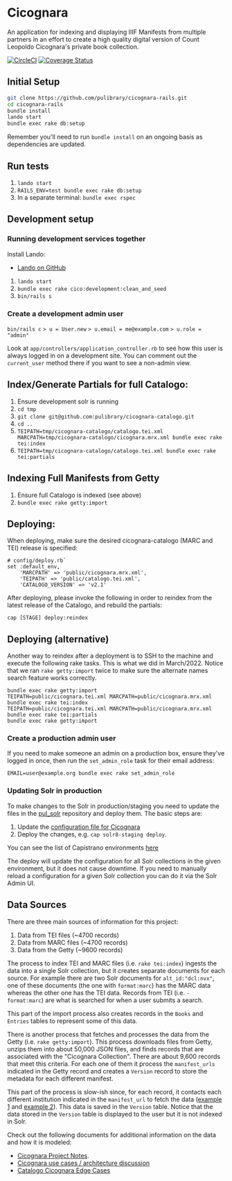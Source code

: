 # Cicognara

An application for indexing and displaying IIIF Manifests from multiple partners
in an effort to create a high quality digital version of Count Leopoldo Cicognara's private
book collection.

[![CircleCI](https://circleci.com/gh/pulibrary/cicognara-rails.svg?style=svg)](https://circleci.com/gh/pulibrary/cicognara-rails)
[![Coverage Status](https://coveralls.io/repos/pulibrary/cicognara-rails/badge.svg?branch=main&service=github)](https://coveralls.io/github/pulibrary/cicognara-rails?branch=main)


## Initial Setup

```sh
git clone https://github.com/pulibrary/cicognara-rails.git
cd cicognara-rails
bundle install
lando start
bundle exec rake db:setup
```

Remember you'll need to run `bundle install` on an ongoing basis as dependencies are updated.


## Run tests

1. `lando start`
1. `RAILS_ENV=test bundle exec rake db:setup`
3. In a separate terminal: `bundle exec rspec`

## Development setup

### Running development services together

Install Lando:

* [Lando on GitHub](https://github.com/lando/lando/releases)

1. `lando start`
2. `bundle exec rake cico:development:clean_and_seed`
3. `bin/rails s`

### Create a development admin user

`bin/rails c`
`> u = User.new`
`> u.email = me@example.com`
`> u.role = "admin"`

Look at `app/controllers/application_controller.rb` to see how this user is
always logged in on a development site. You can comment out the `current_user`
method there if you want to see a non-admin view.

## Index/Generate Partials for full Catalogo:

1. Ensure development solr is running
2. `cd tmp`
3. `git clone git@github.com:pulibrary/cicognara-catalogo.git`
4. `cd ..`
5. `TEIPATH=tmp/cicognara-catalogo/catalogo.tei.xml MARCPATH=tmp/cicognara-catalogo/cicognara.mrx.xml bundle exec rake tei:index`
6. `TEIPATH=tmp/cicognara-catalogo/catalogo.tei.xml bundle exec rake tei:partials`

## Indexing Full Manifests from Getty

1. Ensure full Catalogo is indexed (see above)
2. `bundle exec rake getty:import`

## Deploying:
When deploying, make sure the desired cicognara-catalogo (MARC and TEI) release is specified:
```
# config/deploy.rb`
set :default_env,
    'MARCPATH' => 'public/cicognara.mrx.xml',
    'TEIPATH' => 'public/catalogo.tei.xml',
    'CATALOGO_VERSION' => 'v2.1'
```

After deploying, please invoke the following in order to reindex from the latest release of the Catalogo, and rebuild the partials:
```
cap [STAGE] deploy:reindex
```

## Deploying (alternative)
Another way to reindex after a deployment is to SSH to the machine and execute the following rake tasks. This is what we did in March/2022. Notice that we ran `rake getty:import` twice to make sure the alternate names search feature works correctly.

```
bundle exec rake getty:import
TEIPATH=public/cicognara.tei.xml MARCPATH=public/cicognara.mrx.xml bundle exec rake tei:index
TEIPATH=public/cicognara.tei.xml MARCPATH=public/cicognara.mrx.xml bundle exec rake tei:partials
bundle exec rake getty:import
```

### Create a production admin user

If you need to make someone an admin on a production box, ensure they've logged in once, then run the `set_admin_role` task for their email address:

`EMAIL=user@example.org bundle exec rake set_admin_role`

### Updating Solr in production
To make changes to the Solr in production/staging you need to update the files in the [pul_solr](https://github.com/pulibrary/pul_solr) repository and deploy them. The basic steps are:

1. Update the [configuration file for Cicognara](https://github.com/pulibrary/pul_solr/tree/main/solr_configs/cicognara)
2. Deploy the changes, e.g. `cap solr8-staging deploy`.

You can see the list of Capistrano environments [here](https://github.com/pulibrary/pul_solr/tree/main/config/deploy)

The deploy will update the configuration for all Solr collections in the given environment, but it does not cause downtime. If you need to manually reload a configuration for a given Solr collection you can do it via the Solr Admin UI.

## Data Sources

There are three main sources of information for this project:
1. Data from TEI files (~4700 records)
2. Data from MARC files (~4700 records)
3. Data from the Getty (~9600 records)

The process to index TEI and MARC files (i.e. `rake tei:index`) ingests the data into a single Solr collection, but it creates
separate documents for each source. For example there are two Solr documents for `alt_id:"dcl:nvx"`, one of these documents
(the one with `format:marc`) has the MARC data whereas the other one has the TEI data. Records from TEI (i.e. `-format:marc`)
are what is searched for when a user submits a search.

This part of the import process also creates records in the `Books` and `Entries` tables to represent some of this data.

There is another process that fetches and processes the data from the Getty (i.e. `rake getty:import`). This process downloads
files from Getty, unzips them into about 50,000 JSON files, and finds records that are associated with the "Cicognara Collection".
There are about 9,600 records that meet this criteria. For each one of them it process the `manifest_urls` indicated in the Getty
record and creates a `Version` record to store the metadata for each different manifest.

This part of the process is slow-ish since, for each record, it contacts each different institution indicated in the `manifest_url`
to fetch the data ([example 1](https://figgy.princeton.edu/concern/scanned_resources/b9aba758-ce0e-47ef-a2f0-8c1273c60829/manifest)
and [example 2](https://digi.ub.uni-heidelberg.de/diglit/iiif/passeri1770/manifest.json)). This data is saved in the `Version` table.
Notice that the data stored in the `Version` table is displayed to the user but it is not indexed in Solr.

Check out the following documents for additional information on the data and how it is modeled:
* [Cicognara Project Notes](https://docs.google.com/document/d/1uyH_RPJcpYwYPOC6wnH888YkTCz-VJiLg30HYhblOUs/edit#).
* [Cicognara use cases / architecture discussion](https://docs.google.com/document/d/1hpMqtwGgwhK-VwJHNXuklObNPwBfo_OzveUxhELIydU/edit)
* [Catalogo Cicognara Edge Cases](https://github.com/pulibrary/cicognara-rails/wiki#catalogo-cicognara-edge-cases)
